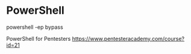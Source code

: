 # PowerShell

powershell -ep bypass

PowerShell for Pentesters
https://www.pentesteracademy.com/course?id=21